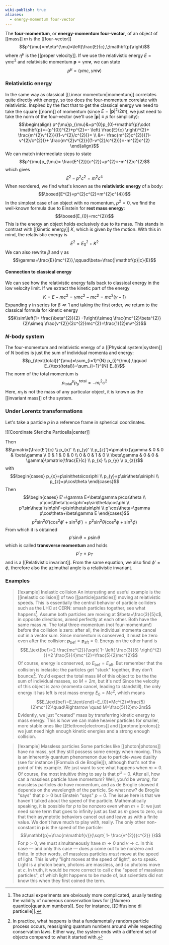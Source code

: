 ```yaml
---
wiki-publish: true
aliases:
  - energy-momentum four-vector
---
```

The **four-momentum**, or **energy-momentum four-vector**, of an object of [[mass]] $m$ is the [[four-vector]]
$$p^{\mu}=m\eta^{\mu}=\left(\frac{E}{c},\;\mathbf{p}\right)$$
where $\eta^{\mu}$ is the [[proper velocity]]. If we use the relativistic energy $E=\gamma mc^{2}$ and relativistic momentum $\mathbf{p}=\gamma m\mathbf{v}$, we can state
$$p^{\mu}=(\gamma mc,\;\gamma m\mathbf{v})$$
### Relativistic energy
In the same way as classical [[Linear momentum|momentum]] correlates quite directly with energy, so too does the four-momentum correlate with relativistic. Inspired by the fact that to get the classical energy we need to take the square [[norm]] of momentum (since $E=\lvert \mathbf{p} \rvert^{2}/2m$), we just need to take the norm of the four-vector (we'll use $\lvert \mathbf{p} \rvert\equiv p$ for simplicity):
$$\begin{align}
p^{\mu}p_{\mu}&=p^{0}p_{0}+\mathbf{p}\cdot \mathbf{p}=-(p^{0})^{2}+p^{2}=- \left( \frac{E}{c} \right)^{2}+ \frac{m^{2}v^{2}}{(1-v^{2}/c^{2})}= \\
&=- \frac{m^{2}c^{2}}{(1- v^{2}/c^{2})}+ \frac{m^{2}v^{2}}{(1-v^{2}/c^{2})}=-m^{2}c^{2}
\end{align}$$
We can match intermediate steps to state
$$p^{\mu}p_{\mu}= \frac{E^{2}}{c^{2}}+p^{2}=-m^{2}c^{2}$$
which gives
$$E^{2}-p^{2}c^{2}=m^{2}c^{4}$$
When reordered, we find what's known as the **relativistic energy** of a body:
$$\boxed{E^{2}=p^{2}c^{2}+m^{2}c^{4}}$$
In the simplest case of an object with no momentum, $p^{2}=0$, we find the well-known formula due to Einstein for **rest mass energy**:
$$\boxed{E_{0}=mc^{2}}$$
This is the energy an object holds exclusively due to its mass. This stands in contrast with [[kinetic energy]] $K$, which is given by the motion. With this in mind, the relativistic energy is
$$E^{2}=E_{0}^{2}+K^{2}$$
We can also rewrite $\beta$ and $\gamma$ as
$$\gamma=\frac{E}{mc^{2}},\qquad\beta=\frac{|\mathbf{p}|c}{E}$$
#### Connection to classical energy
We can see how the relativistic energy falls back to classical energy in the low velocity limit. If we extract the kinetic part of the energy
$$K=E-mc^{2}=\gamma mc^{2} -mc^{2}=mc^{2}(\gamma-1)$$
Expanding $\gamma$ in series for $\beta\ll1$ and taking the first order, we return to the classical formula for kinetic energy
$$K\sim\left(1+ \frac{\beta^{2}}{2} -1\right)\simeq \frac{mc^{2}\beta^{2}}{2}\simeq \frac{v^{2}}{2c^{2}}mc^{2}=\frac{1}{2}mv^{2}$$
### $N$-body system
The four-momentum and relativistic energy of a [[Physical system|system]] of $N$ bodies is just the sum of individual momenta and energy:
$$p_{\text{total}}^{\mu}=\sum_{i=1}^{N} p_{i}^{\mu},\qquad E_{\text{total}}=\sum_{i=1}^{N} E_{i}$$
The norm of the total momentum is
$$p_{\text{total}}^{\mu}p_{\mu}^{\text{total}}=-m_{I}^{2}c^{2}$$
Here, $m_{I}$ is not the mass of any particular object, it is known as the [[invariant mass]] of the system.
### Under Lorentz transformations
Let's take a particle $p$ in a reference frame in spherical coordinates.

![[Coordinate Sferiche Particella|center]]

Then
$$\pmatrix{\frac{E'}{c} \\ p_{x}' \\ p_{y}' \\ p_{z}'}=\pmatrix{\gamma & 0 & 0 & \beta\gamma \\ 0 & 1 & 0 & 0 \\ 0 & 0 & 1 & 0 \\ \beta\gamma & 0 & 0 & \gamma}\pmatrix{\frac{E}{c} \\ p_{x} \\ p_{y} \\ p_{z}}$$
with
$$\begin{cases}
p_{x}=p\sin\theta\cos\phi \\
p_{y}=p\sin\theta\sin\phi \\
p_{z}=p\cos\theta
\end{cases}$$
Then
$$\begin{cases}
E'=\gamma E+\beta\gamma p\cos\theta \\
p'\cos\theta'\cos\phi'=p\sin\theta\cos\phi \\
p'\sin\theta'\sin\phi'=p\sin\theta\sin\phi \\
p'\cos\theta=\gamma p\cos\theta+\beta\gamma E
\end{cases}$$
$$p^{2}\sin^{2}\theta'(\cos^{2}\phi'+\sin^{2}\phi')=p^{2}\sin^{2}\theta(\cos^{2}\phi+\sin^{2}\phi)$$
From which it is obtained
$$p'\sin\theta=p\sin\theta$$
which is called **transverse momentum** and holds
$$p'_{T}=p_{T}$$
and is a [[Relativistic invariant]]. From the same equation, we also find $\phi'=\phi$, therefore also the azimuthal angle is a relativistic invariant.
### Examples
> [!example] Inelastic collision
> An interesting and useful example is the [[inelastic collision]] of two [[particle|particles]] moving at relativistic speeds. This is essentially the central behavior of particle colliders such as the LHC at CERN: smash particles together, see what happens[^1]. Assume both particles are moving at $\beta=\frac{3}{5}c$, in opposite directions, aimed perfectly at each other. Both have the same mass $m$. The total three-momentum (not four-momentum!) before the collision is zero: after all, the individual momenta cancel out in a vector sum. Since momentum is conserved, it must be zero even after the collision: $\mathbf{p}_{\text{bef}}=\mathbf{p}_{\text{aft}}=0$. Energy on the other hand is
> $$E_\text{bef}=2 \frac{mc^{2}}{\sqrt{ 1- \left( \frac{3}{5} \right)^{2} }}=2 \frac{5}{4}mc^{2}=\frac{5}{2}mc^{2}$$
> Of course, energy is conserved, so $E_\text{bef}=E_\text{aft}$. But remember that the collision is inelastic: the particles get "stuck" together, they don't bounce[^2]. You'd expect the total mass $M$ of this object to be the the sum of individual masses, so $M=2m$, but it's not! Since the velocity of this object is *zero* (momenta cancel, leading to standstill), the only energy it has left is rest mass energy $E_{0}=Mc^{2}$, which means
> $$E_\text{bef}=E_\text{end}=E_{0}=Mc^{2}=\frac{5}{2}mc^{2}\quad\Rightarrow \quad M=\frac{5}{2}m>2m$$
> Evidently, we just "created" mass by transferring kinetic energy to mass energy. This is how we can make heavier particles for smaller, more stable ones like [[Elettrone|electrons]] and [[protone|protons]]: we just need high enough kinetic energies and a strong enough collision.

> [!example] Massless particles
> Some particles like [[photon|photons]] have no mass, yet they still possess some energy when moving. This is an inherently quantum phenomenon due to particle-wave duality (see for instance [[Formula di de Broglie]]), although that's not the point of this example. We just want to see what happens when $m=0$. Of course, the most intuitive thing to say is that $p^{\mu}=0$. After all, how can a massless particle have momentum? Well, you'd be *wrong*, for massless particles *do* have momentum, and as de Broglie showed it depends on the wavelength of the particle. So what now? de Broglie "says" that $p>0$ but Einstein "says" $p=0$. The issue here is that we haven't talked about the speed of the particle. Mathematically speaking, it is possible for $p$ to be nonzero even when $m=0$: we just need some term that goes to infinity just as fast as $m$ goes to zero, so that their asymptotic behaviors cancel out and leave us with a finite value. We don't have much to play with, really. The only other non-constant in $\mathbf{p}$ is the speed of the particle:
> $$\mathbf{p}=\frac{m\mathbf{v}}{\sqrt{ 1- \frac{v^{2}}{c^{2}} }}$$
> For $p>0$, we must simultaneously have $m\to0$ and $v\to c$. In this case — and only this case — does $p$ come out to be nonzero and finite. In other words, *all* massless particles *must* move at the speed of light. This is why "light moves at the speed of light", so to speak. Light is a photon beam, photons are massless, and so photons move at $c$. In truth, it would be more correct to call $c$ the "speed of massless particles", of which light happens to be made of, but scientists did not know this when they first coined the term.

[^1]: The actual experiments are obviously more complicated, usually testing the validity of numerous conservation laws for [[Numero quantico|quantum numbers]]. See for instance, [[Diffusione di particelle]].

[^2]: In practice, what happens is that a fundamentally random particle process occurs, reassigning quantum numbers around while respecting conservation laws. Either way, the system ends with a different set of objects compared to what it started with.
